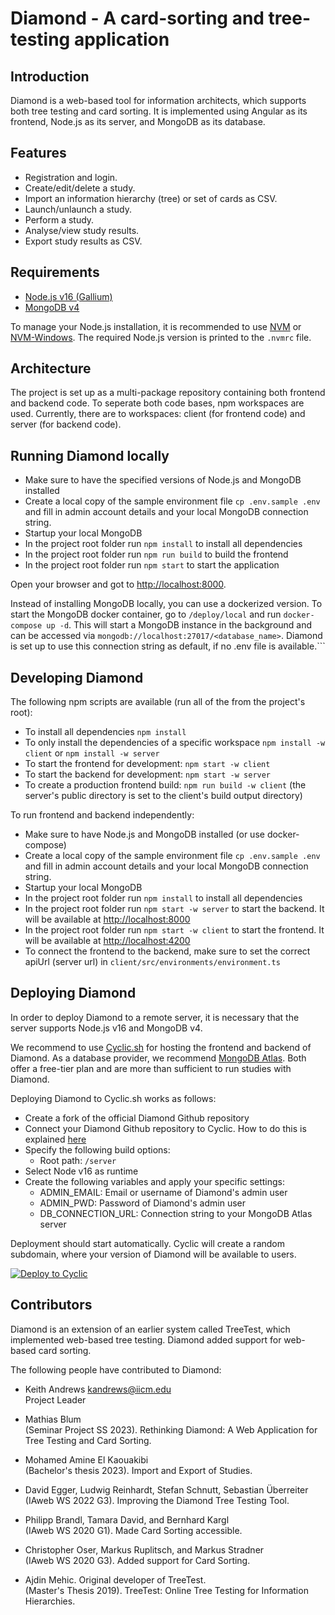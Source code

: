 
# Diamond - A card-sorting and tree-testing application



## Introduction

Diamond is a web-based tool for information architects, which supports
both tree testing and card sorting. It is implemented using Angular as
its frontend, Node.js as its server, and MongoDB as its database.



## Features

- Registration and login.
- Create/edit/delete a study.
- Import an information hierarchy (tree) or set of cards as CSV.
- Launch/unlaunch a study.
- Perform a study.
- Analyse/view study results.
- Export study results as CSV.



## Requirements

- [Node.js v16 (Gallium)](https://nodejs.org/en/download/releases)
- [MongoDB v4](https://www.mongodb.com/docs/v4.4/installation/)

To manage your Node.js installation, it is recommended to use 
[NVM](https://github.com/nvm-sh/nvm) or 
[NVM-Windows](https://github.com/coreybutler/nvm-windows).
The required Node.js version is printed to the ```.nvmrc``` file.



## Architecture

The project is set up as a multi-package repository containing both
frontend and backend code. To seperate both code bases, npm workspaces 
are used. Currently, there are to workspaces: client (for frontend code)
and server (for backend code).



## Running Diamond locally

- Make sure to have the specified versions of Node.js and MongoDB 
  installed
- Create a local copy of the sample environment file 
  ```cp .env.sample .env``` and fill in admin account details and your 
  local MongoDB connection string. 
- Startup your local MongoDB
- In the project root folder run ```npm install``` to install all 
  dependencies
- In the project root folder run ```npm run build``` to build the 
frontend
- In the project root folder run ```npm start``` to start the 
  application

Open your browser and got to 
[http://localhost:8000](http://localhost:8000).

Instead of installing MongoDB locally, you can use a dockerized version.
To start the MongoDB docker container, go to ```/deploy/local``` and run
```docker-compose up -d```. This will start a MongoDB instance in the
background and can be accessed via 
```mongodb://localhost:27017/<database_name>```. Diamond is set up to
use this connection string as default, if no .env file is available.```



## Developing Diamond

The following npm scripts are available (run all of the from the 
project's root):

- To install all dependencies ```npm install```
- To only install the dependencies of a specific workspace 
  ```npm install -w client``` or ```npm install -w server```
- To start the frontend for development: ```npm start -w client```
- To start the backend for development: ```npm start -w server```
- To create a production frontend build: ```npm run build -w client``` 
  (the server's public directory is set to the client's build output 
  directory)

To run frontend and backend independently:

- Make sure to have Node.js and MongoDB installed
  (or use docker-compose)
- Create a local copy of the sample environment file 
  ```cp .env.sample .env``` and fill in admin account details and your 
  local MongoDB connection string. 
- Startup your local MongoDB
- In the project root folder run ```npm install``` to install all 
  dependencies
- In the project root folder run ```npm start -w server``` to start the
  backend. It will be available at 
  [http://localhost:8000](http://localhost:8000)
- In the project root folder run ```npm start -w client``` to start the
  frontend. It will be available at 
  [http://localhost:4200](http://localhost:4200)
- To connect the frontend to the backend, make sure to set the correct
  apiUrl (server url) in ```client/src/environments/environment.ts```



## Deploying Diamond

In order to deploy Diamond to a remote server, it is necessary that
the server supports Node.js v16 and MongoDB v4.

We recommend to use [Cyclic.sh](https://www.cyclic.sh/) for hosting 
the frontend and backend of Diamond. As a database provider, we 
recommend [MongoDB Atlas](https://www.mongodb.com/atlas/database). Both
offer a free-tier plan and are more than sufficient to run studies with
Diamond.

Deploying Diamond to Cyclic.sh works as follows:

- Create a fork of the official Diamond Github repository
- Connect your Diamond Github repository to Cyclic. How to do this is
  explained [here](https://docs.cyclic.sh/how-to/add-private-repository)
- Specify the following build options:
  + Root path: ```/server```
- Select Node v16 as runtime
- Create the following variables and apply your specific settings:
  + ADMIN_EMAIL: Email or username of Diamond's admin user
  + ADMIN_PWD: Password of Diamond's admin user
  + DB_CONNECTION_URL: Connection string to your MongoDB Atlas server

Deployment should start automatically. Cyclic will create a random
subdomain, where your version of Diamond will be available to users.


[![Deploy to Cyclic](https://deploy.cyclic.sh/button.svg)](https://deploy.cyclic.sh/)




## Contributors

Diamond is an extension of an earlier system called TreeTest, which
implemented web-based tree testing. Diamond added support for
web-based card sorting.


The following people have contributed to Diamond:

- Keith Andrews
  [kandrews@iicm.edu](mailto:kandrews@iicm.edu?subject=Rslidy)  
  Project Leader

- Mathias Blum  
  (Seminar Project SS 2023). Rethinking Diamond: A Web Application for 
  Tree Testing and Card Sorting.

- Mohamed Amine El Kaouakibi  
  (Bachelor's thesis 2023). Import and Export of Studies. 

- David Egger, Ludwig Reinhardt, Stefan Schnutt, Sebastian Überreiter  
  (IAweb WS 2022 G3). Improving the Diamond Tree Testing Tool.

- Philipp Brandl, Tamara David, and Bernhard Kargl  
  (IAweb WS 2020 G1). Made Card Sorting accessible.

- Christopher Oser, Markus Ruplitsch, and Markus Stradner  
  (IAweb WS 2020 G3). Added support for Card Sorting.

- Ajdin Mehic. Original developer of TreeTest.  
  (Master's Thesis 2019). TreeTest: Online Tree Testing for Information
  Hierarchies.

